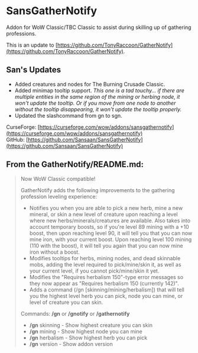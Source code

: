 SansGatherNotify
============

Addon for WoW Classic/TBC Classic to assist during skilling up of gathering professions.

This is an update to [https://github.com/TonyRaccoon/GatherNotify](https://github.com/TonyRaccoon/GatherNotify).

## San's Updates
* Added creatures and nodes for The Burning Crusade Classic.
* Added minimap tooltip support. *This one is a tad touchy... if there are multiple entities in the same region of the mining or herbing node, it won't update the tooltip. Or if you move from one node to another without the tooltip disappearing, it won't update the tooltip properly.*
* Updated the slashcommand from gn to sgn.

CurseForge: [https://curseforge.com/wow/addons/sansgathernotify](https://curseforge.com/wow/addons/sansgathernotify)  
GitHub: [https://github.com/Sansaan/SansGatherNotify](https://github.com/Sansaan/SansGatherNotify)

## From the GatherNotify/README.md:
> Now WoW Classic compatible!
> 
> GatherNotify adds the following improvements to the gathering profession leveling experience:
> 
> * Notifies you when you are able to pick a new herb, mine a new mineral, or skin a new level of creature upon reaching a level where new herbs/minerals/creatures are available. Also takes into account temporary boosts, so if you're level 89 mining with a +10 boost, then upon reaching level 90, it will tell you that you can now mine iron, with your current boost. Upon reaching level 100 mining (110 with the boost), it will tell you again that you can now mine iron without a boost.
> * Modifies tooltips for herbs, mining nodes, and dead skinnable mobs, adding the level required to pick/mine/skin it, as well as your current level, if you cannot pick/mine/skin it yet.
> * Modifies the "Requires herbalism 150"-type error messages so they now appear as "Requires herbalism 150 (currently 142)".
> * Adds a command (/gn [skinning/mining/herbalism]) that will tell you the highest level herb you can pick, node you can mine, or level of creature you can skin.
> 
> Commands: **/gn** or **/gnotify** or **/gathernotify**
> * **/gn** skinning - Show highest creature you can skin
> * **/gn** mining - Show highest node you can mine
> * **/gn** herbalism - Show highest herb you can pick
> * **/gn** version - Show addon version
